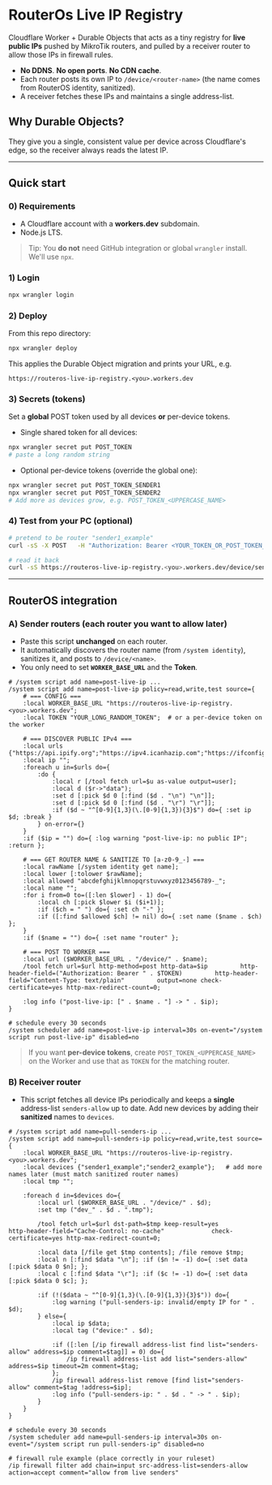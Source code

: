 # RouterOs Live IP Registry

Cloudflare Worker + Durable Objects that acts as a tiny registry for **live public IPs** pushed by MikroTik routers, and pulled by a receiver router to allow those IPs in firewall rules.

- **No DDNS**. **No open ports**. **No CDN cache**.
- Each router posts its own IP to `/device/<router-name>` (the name comes from RouterOS identity, sanitized).
- A receiver fetches these IPs and maintains a single address-list.

## Why Durable Objects?
They give you a single, consistent value per device across Cloudflare's edge, so the receiver always reads the latest IP.

---

## Quick start

### 0) Requirements
- A Cloudflare account with a **workers.dev** subdomain.
- Node.js LTS.

> Tip: You **do not** need GitHub integration or global `wrangler` install. We'll use `npx`.

### 1) Login
```bash
npx wrangler login
```

### 2) Deploy
From this repo directory:
```bash
npx wrangler deploy
```
This applies the Durable Object migration and prints your URL, e.g.
```
https://routeros-live-ip-registry.<you>.workers.dev
```

### 3) Secrets (tokens)
Set a **global** POST token used by all devices **or** per-device tokens.

- Single shared token for all devices:
```bash
npx wrangler secret put POST_TOKEN
# paste a long random string
```

- Optional per-device tokens (override the global one):
```bash
npx wrangler secret put POST_TOKEN_SENDER1
npx wrangler secret put POST_TOKEN_SENDER2
# Add more as devices grow, e.g. POST_TOKEN_<UPPERCASE_NAME>
```

### 4) Test from your PC (optional)
```bash
# pretend to be router "sender1_example"
curl -sS -X POST   -H "Authorization: Bearer <YOUR_TOKEN_OR_POST_TOKEN_SENDER1>"   -H "Content-Type: text/plain"   --data "198.51.100.21"   https://routeros-live-ip-registry.<you>.workers.dev/device/sender1_example

# read it back
curl -sS https://routeros-live-ip-registry.<you>.workers.dev/device/sender1_example
```

---

## RouterOS integration

### A) Sender routers (each router you want to allow later)
- Paste this script **unchanged** on each router.
- It automatically discovers the router name (from `/system identity`), sanitizes it, and posts to `/device/<name>`.
- You only need to set **`WORKER_BASE_URL`** and the **Token**.

```rsc
# /system script add name=post-live-ip ...
/system script add name=post-live-ip policy=read,write,test source={
    # === CONFIG ===
    :local WORKER_BASE_URL "https://routeros-live-ip-registry.<you>.workers.dev";
    :local TOKEN "YOUR_LONG_RANDOM_TOKEN";  # or a per-device token on the worker

    # === DISCOVER PUBLIC IPv4 ===
    :local urls {"https://api.ipify.org";"https://ipv4.icanhazip.com";"https://ifconfig.me/ip"};
    :local ip "";
    :foreach u in=$urls do={
        :do {
            :local r [/tool fetch url=$u as-value output=user];
            :local d ($r->"data");
            :set d [:pick $d 0 [:find ($d . "\n") "\n"]];
            :set d [:pick $d 0 [:find ($d . "\r") "\r"]];
            :if ($d ~ "^[0-9]{1,3}(\.[0-9]{1,3}){3}$") do={ :set ip $d; :break }
        } on-error={}
    }
    :if ($ip = "") do={ :log warning "post-live-ip: no public IP"; :return };

    # === GET ROUTER NAME & SANITIZE TO [a-z0-9_-] ===
    :local rawName [/system identity get name];
    :local lower [:tolower $rawName];
    :local allowed "abcdefghijklmnopqrstuvwxyz0123456789-_";
    :local name "";
    :for i from=0 to=([:len $lower] - 1) do={
        :local ch [:pick $lower $i ($i+1)];
        :if ($ch = " ") do={ :set ch "-" };
        :if ([:find $allowed $ch] != nil) do={ :set name ($name . $ch) };
    }
    :if ($name = "") do={ :set name "router" };

    # === POST TO WORKER ===
    :local url ($WORKER_BASE_URL . "/device/" . $name);
    /tool fetch url=$url http-method=post http-data=$ip         http-header-field=("Authorization: Bearer " . $TOKEN)         http-header-field="Content-Type: text/plain"         output=none check-certificate=yes http-max-redirect-count=0;

    :log info ("post-live-ip: [" . $name . "] -> " . $ip);
}

# schedule every 30 seconds
/system scheduler add name=post-live-ip interval=30s on-event="/system script run post-live-ip" disabled=no
```

> If you want **per-device tokens**, create `POST_TOKEN_<UPPERCASE_NAME>` on the Worker and use that as `TOKEN` for the matching router.

### B) Receiver router
- This script fetches all device IPs periodically and keeps a **single** address-list `senders-allow` up to date. Add new devices by adding their **sanitized** names to `devices`.

```rsc
# /system script add name=pull-senders-ip ...
/system script add name=pull-senders-ip policy=read,write,test source={
    :local WORKER_BASE_URL "https://routeros-live-ip-registry.<you>.workers.dev";
    :local devices {"sender1_example";"sender2_example"};   # add more names later (must match sanitized router names)
    :local tmp "";

    :foreach d in=$devices do={
        :local url ($WORKER_BASE_URL . "/device/" . $d);
        :set tmp ("dev_" . $d . ".tmp");

        /tool fetch url=$url dst-path=$tmp keep-result=yes             http-header-field="Cache-Control: no-cache"             check-certificate=yes http-max-redirect-count=0;

        :local data [/file get $tmp contents]; /file remove $tmp;
        :local n [:find $data "\n"]; :if ($n != -1) do={ :set data [:pick $data 0 $n]; };
        :local c [:find $data "\r"]; :if ($c != -1) do={ :set data [:pick $data 0 $c]; };

        :if (!($data ~ "^[0-9]{1,3}(\.[0-9]{1,3}){3}$")) do={
            :log warning ("pull-senders-ip: invalid/empty IP for " . $d);
        } else={
            :local ip $data;
            :local tag ("device:" . $d);

            :if ([:len [/ip firewall address-list find list="senders-allow" address=$ip comment=$tag]] = 0) do={
                /ip firewall address-list add list="senders-allow" address=$ip timeout=2m comment=$tag;
            };
            /ip firewall address-list remove [find list="senders-allow" comment=$tag !address=$ip];
            :log info ("pull-senders-ip: " . $d . " -> " . $ip);
        }
    }
}

# schedule every 30 seconds
/system scheduler add name=pull-senders-ip interval=30s on-event="/system script run pull-senders-ip" disabled=no

# firewall rule example (place correctly in your ruleset)
/ip firewall filter add chain=input src-address-list=senders-allow action=accept comment="allow from live senders"
```
